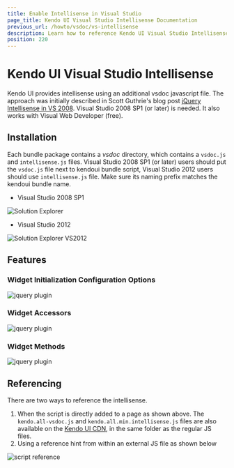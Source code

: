 ```yaml
---
title: Enable Intellisense in Visual Studio
page_title: Kendo UI Visual Studio Intellisense Documentation
previous_url: /howto/vsdoc/vs-intellisense
description: Learn how to reference Kendo UI Visual Studio Intellisense by using an additional vsdoc or intellisense JavaScript file.
position: 220
---
```


# Kendo UI Visual Studio Intellisense

Kendo UI provides intellisense using an additional vsdoc javascript file. The approach was initially described in Scott Guthrie's blog post [jQuery
Intellisense in VS 2008](http://weblogs.asp.net/scottgu/archive/2008/11/21/jquery-intellisense-in-vs-2008.aspx).
Visual Studio 2008 SP1 (or later) is needed. It also works with Visual Web Developer (free).

## Installation

Each bundle package contains a *vsdoc* directory, which contains a `vsdoc.js` and `intellisense.js` files. Visual Studio 2008 SP1 (or later) users should
put the `vsdoc.js` file next to kendoui bundle script, Visual Studio 2012 users should use `intellisense.js` file. Make sure its naming prefix matches the
kendoui bundle name.

- Visual Studio 2008 SP1

![Solution Explorer](/images/vsdoc/solution-explorer.png)

- Visual Studio 2012

![Solution Explorer VS2012](/images/vsdoc/solution-explorer-vs2012.png)

## Features

### Widget Initialization Configuration Options

![jquery plugin](/images/vsdoc/jquery-plugin.png)

### Widget Accessors

![jquery plugin](/images/vsdoc/jquery-accessor.png)

### Widget Methods

![jquery plugin](/images/vsdoc/widget-method.png)

## Referencing

There are two ways to reference the intellisense.

1. When the script is directly added to a page as shown above.
The `kendo.all-vsdoc.js` and `kendo.all.min.intellisense.js` files are also available on the [Kendo UI CDN](/intro/installation/cdn-service), in the same folder as the regular JS files.
1. Using a reference hint from within an external JS file as shown below

![script reference](/images/vsdoc/js-reference.png)
